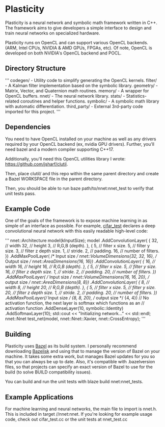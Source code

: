 Plasticity
==========

Plasticity is a neural network and symbolic math framework written in C++. The
framework aims to give developers a simple interface to design and train neural
networks on specialized hardware.

Plasticity runs on OpenCL and can support various OpenCL backends.
(ARM, Intel CPUs, NVIDIA & AMD GPUs, FPGAs, etc). Of note, OpenCL is developed
on both NVIDIA's OpenCL backend and POCL.

Directory Structure
-------------------

'''
codegen/ - Utility code to simplify generating the OpenCL kernels.
filter/ - A Kalman filter implementation based on the symbolic library.
geometry/ - Matrix, Vector, and Quaternion math routines.
memory/ - A wrapper for OpenCL buffers.
nnet/ - The neural network library.
stats/ - Statistics-related coroutines and helper functions.
symbolic/ - A symbolic math library with automatic differentiation.
third_party/ - External 3rd-party code imported for this project.
'''

Dependencies
------------
You need to have OpenCL installed on your machine as well as any drivers
required by your OpenCL backend (ex, nvidia GPU drivers). Further, you'll need
bazel and a modern compiler supporting C++17.

Additionally, you'll need this OpenCL utilities library I wrote:
https://github.com/jsharf/clutil.

Then, place clutil/ and this repo within the same parent directory and create a
Bazel WORKSPACE file in the parent directory.

Then, you should be able to run baze path/to/nnet:nnet_test to verify that unit
tests pass.


Example Code
------------

One of the goals of the framework is to expose machine learning in as simple of
an interface as possible. For example,
[cifar_test](https://github.com/jsharf/math/blob/master/nnet/cifar_test.cc)
declares a deep convolutional neural network with this easily readable
high-level code: 

'''
  nnet::Architecture model(kInputSize);
  model
      .AddConvolutionLayer(
          {
              32, // width
              32, // height
              3,  // R,G,B (depth).
          },
          {
              5,  // filter x size.
              5,  // filter y size.
              3,  // filter z depth size.
              1,  // stride.
              2,  // padding.
              16, // number of filters.
          })
      .AddMaxPoolLayer(
          /* Input size */ nnet::VolumeDimensions{32, 32, 16},
          /* Output size */ nnet::AreaDimensions{16, 16})
      .AddConvolutionLayer(
          {
              16, // width
              16, // height
              16, // R,G,B (depth).
          },
          {
              5,  // filter x size.
              5,  // filter y size.
              16, // filter z depth size.
              1,  // stride.
              2,  // padding.
              20, // number of filters.
          })
      .AddMaxPoolLayer(
          /* Input size */ nnet::VolumeDimensions{16, 16, 20},
          /* output size */ nnet::AreaDimensions{8, 8})
      .AddConvolutionLayer(
          {
              8,  // width
              8,  // height
              20, // R,G,B (depth).
          },
          {
              5,  // filter x size.
              5,  // filter y size.
              20, // filter z depth size.
              1,  // stride.
              2,  // padding.
              20, // number of filters.
          })
      .AddMaxPoolLayer(/* Input size */ {8, 8, 20},
                       /* output size */ {4, 4})
      // No activation function, the next layer is softmax which functions as an
      // activation function
      .AddDenseLayer(10, symbolic::Identity)
      .AddSoftmaxLayer(10);
  std::cout << "Initializing network..." << std::endl;
  nnet::Nnet test_net(model, nnet::Nnet::Xavier, nnet::CrossEntropy);
  '''

Building
--------
Plasticity uses [Bazel](https://bazel.build/) as its build system. I personally
recommend downloading [Bazelisk](https://github.com/bazelbuild/bazelisk) and using that to manage the version of Bazel on your machine. It takes some extra work, but manages Bazel updates for you so that you can always be up to date. Also, it's compatible with  .bazelversion files, so that projects can specify an exact version of Bazel to use for the build (to solve BUILD compatibility issues).

You can build and run the unit tests with blaze build nnet:nnet_tests.

Example Applications
--------------------

For machine learning and neural networks, the main file to import is nnet.h. This is included in target //nnet:nnet. If you're looking for example usage code, check out cifar_test.cc or the unit tests at nnet_test.cc

